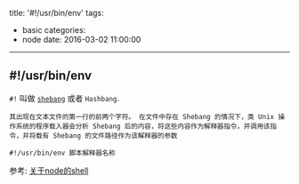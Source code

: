 title: '#!/usr/bin/env'
tags:
  - basic
categories:
  - node
date: 2016-03-02 11:00:00
---
## #!/usr/bin/env

`#!` 叫做 [`shebang`](https://zh.wikipedia.org/wiki/Shebang) 或者 `Hashbang`.

    其出现在文本文件的第一行的前两个字符。 在文件中存在 Shebang 的情况下，类 Unix 操作系统的程序载入器会分析 Shebang 后的内容，将这些内容作为解释器指令，并调用该指令，并将载有 Shebang 的文件路径作为该解释器的参数

`#!/usr/bin/env 脚本解释器名称`
 
 参考: [关于node的shell](https://cnodejs.org/topic/50f18a44df9e9fcc5824ada5)